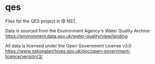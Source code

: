 # qes

Files for the QES project in IB NST.

Data is sourced from the Environment Agency's Water Quality Archive
https://environment.data.gov.uk/water-quality/view/landing

All data is licensed under the Open Government License v3.0
https://www.nationalarchives.gov.uk/doc/open-government-licence/version/3/
